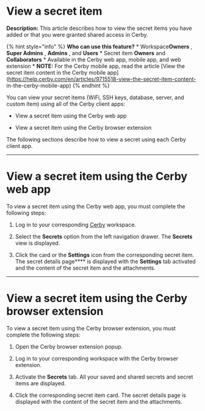 # View a secret item

**Description:** This article describes how to view the secret items you have added or that you were granted shared access in Cerby.

{% hint style="info" %} **Who can use this feature?** * Workspace**Owners** ,
**Super Admins** , **Admins** , and **Users** * Secret item **Owners** and
**Collaborators** * Available in the Cerby web app, mobile app, and web
extension * **NOTE:** For the Cerby mobile app, read the article [View the
secret item content in the Cerby mobile
app](https://help.cerby.com/en/articles/9715518-view-the-secret-item-content-
in-the-cerby-mobile-app) {% endhint %}

You can view your secret items (WiFi, SSH keys, database, server, and custom
item) using all of the Cerby client apps:

  * View a secret item using the Cerby web app

  * View a secret item using the Cerby browser extension

The following sections describe how to view a secret using each Cerby client
app.

* * *

# View a secret item using the Cerby web app

To view a secret item using the Cerby web app, you must complete the following
steps:

  1. Log in to your corresponding [Cerby](https://app.cerby.com/) workspace.

  2. Select the **Secrets** option from the left navigation drawer. The **Secrets** view is displayed.

  3. Click the card or the **Settings** icon from the corresponding secret item. The secret details page**** is displayed with the **Settings** tab activated and the content of the secret item and the attachments.

* * *

# View a secret item using the Cerby browser extension

To view a secret item using the Cerby browser extension, you must complete the
following steps:

  1. Open the Cerby browser extension popup.

  2. Log in to your corresponding workspace with the Cerby browser extension.

  3. Activate the **Secrets** tab. All your saved and shared secrets and secret items are displayed.

  4. Click the corresponding secret item card. The secret details page is displayed with the content of the secret item and the attachments.


